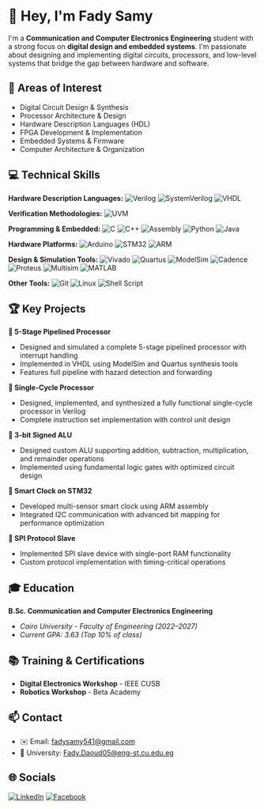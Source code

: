 # 👋 Hey, I'm Fady Samy

I'm a **Communication and Computer Electronics Engineering** student with a strong focus on **digital design and embedded systems**. I'm passionate about designing and implementing digital circuits, processors, and low-level systems that bridge the gap between hardware and software.

## 🔧 Areas of Interest
* Digital Circuit Design & Synthesis
* Processor Architecture & Design
* Hardware Description Languages (HDL)
* FPGA Development & Implementation
* Embedded Systems & Firmware
* Computer Architecture & Organization

## 💻 Technical Skills

**Hardware Description Languages:**
![Verilog](https://img.shields.io/badge/Verilog-1E90FF?style=for-the-badge&logo=verilog&logoColor=white)
![SystemVerilog](https://img.shields.io/badge/SystemVerilog-1E90FF?style=for-the-badge&logo=verilog&logoColor=white)
![VHDL](https://img.shields.io/badge/VHDL-800080?style=for-the-badge&logo=vhdl&logoColor=white)

**Verification Methodologies:**
![UVM](https://img.shields.io/badge/UVM-FF6600?style=for-the-badge&logo=uvm&logoColor=white)

**Programming & Embedded:**
![C](https://img.shields.io/badge/c-%2300599C.svg?style=for-the-badge&logo=c&logoColor=white)
![C++](https://img.shields.io/badge/c++-%2300599C.svg?style=for-the-badge&logo=c%2B%2B&logoColor=white)
![Assembly](https://img.shields.io/badge/Assembly-654FF0?style=for-the-badge&logo=assemblyscript&logoColor=white)
![Python](https://img.shields.io/badge/python-3670A0?style=for-the-badge&logo=python&logoColor=ffdd54)
![Java](https://img.shields.io/badge/java-%23ED8B00.svg?style=for-the-badge&logo=openjdk&logoColor=white)

**Hardware Platforms:**
![Arduino](https://img.shields.io/badge/-Arduino-00979D?style=for-the-badge&logo=Arduino&logoColor=white)
![STM32](https://img.shields.io/badge/STM32-03234B?style=for-the-badge&logo=stmicroelectronics&logoColor=white)
![ARM](https://img.shields.io/badge/ARM-0091BD?style=for-the-badge&logo=arm&logoColor=white)

**Design & Simulation Tools:**
![Vivado](https://img.shields.io/badge/Vivado-FF6600?style=for-the-badge&logo=xilinx&logoColor=white)
![Quartus](https://img.shields.io/badge/Quartus-0071C5?style=for-the-badge&logo=intel&logoColor=white)
![ModelSim](https://img.shields.io/badge/ModelSim-FF6600?style=for-the-badge&logo=mentor&logoColor=white)
![Cadence](https://img.shields.io/badge/Cadence-FF0000?style=for-the-badge&logo=cadence&logoColor=white)
![Proteus](https://img.shields.io/badge/Proteus-0070C0?style=for-the-badge&logo=proteus&logoColor=white)
![Multisim](https://img.shields.io/badge/Multisim-00A859?style=for-the-badge&logo=ni&logoColor=white)
![MATLAB](https://img.shields.io/badge/MATLAB-0076A8?style=for-the-badge&logo=mathworks&logoColor=white)

**Other Tools:**
![Git](https://img.shields.io/badge/git-%23F05033.svg?style=for-the-badge&logo=git&logoColor=white)
![Linux](https://img.shields.io/badge/Linux-FCC624?style=for-the-badge&logo=linux&logoColor=black)
![Shell Script](https://img.shields.io/badge/shell_script-%23121011.svg?style=for-the-badge&logo=gnu-bash&logoColor=white)

## 🏆 Key Projects

**🔹 5-Stage Pipelined Processor**
- Designed and simulated a complete 5-stage pipelined processor with interrupt handling
- Implemented in VHDL using ModelSim and Quartus synthesis tools
- Features full pipeline with hazard detection and forwarding

**🔹 Single-Cycle Processor**
- Designed, implemented, and synthesized a fully functional single-cycle processor in Verilog
- Complete instruction set implementation with control unit design

**🔹 3-bit Signed ALU**
- Designed custom ALU supporting addition, subtraction, multiplication, and remainder operations
- Implemented using fundamental logic gates with optimized circuit design

**🔹 Smart Clock on STM32**
- Developed multi-sensor smart clock using ARM assembly
- Integrated I2C communication with advanced bit mapping for performance optimization

**🔹 SPI Protocol Slave**
- Implemented SPI slave device with single-port RAM functionality
- Custom protocol implementation with timing-critical operations

## 🎓 Education
**B.Sc. Communication and Computer Electronics Engineering**
- *Cairo University - Faculty of Engineering (2022–2027)*
- *Current GPA: 3.63 (Top 10% of class)*

## 📚 Training & Certifications
- **Digital Electronics Workshop** - IEEE CUSB
- **Robotics Workshop** - Beta Academy

## 📫 Contact
- ✉️ Email: [fadysamy541@gmail.com](mailto:fadysamy541@gmail.com)
- 📧 University: [Fady.Daoud05@eng-st.cu.edu.eg](mailto:Fady.Daoud05@eng-st.cu.edu.eg)

## 🌐 Socials
[![LinkedIn](https://img.shields.io/badge/linkedin-%230077B5.svg?style=for-the-badge&logo=linkedin&logoColor=white)](https://www.linkedin.com/in/fady-samy-a8a2a8326/)
[![Facebook](https://img.shields.io/badge/Facebook-%231877F2.svg?style=for-the-badge&logo=Facebook&logoColor=white)](https://www.facebook.com/profile.php?id=100009245903018)
